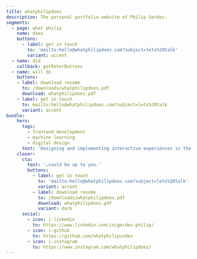 ```yaml
---
title: whatphilipdoes
description: The personal portfolio website of Philip Gerdes.
segments:
  - page: what philip
    name: does
    buttons:
      - label: get in touch
        to: 'mailto:hello@whatphilipdoes.com?subject=lets%20talk'
        variant: accent
  - name: did
    callback: getRotorButtons
  - name: will do
    buttons:
    - label: download resume
      to: /downloads/whatphilipdoes.pdf
      download: whatphilipdoes.pdf
    - label: get in touch
      to: mailto:hello@whatphilipdoes.com?subject=lets%20talk
      variant: accent
bundle:
    hero:
      tags:
        - frontend development
        - machine learning
        - digital design
      text: 'Designing and implementing interactive experiences in the digital realm. Focused on web technologies, real-time visualization and machine learning.'
    closer:
      cta:
        text: '…could be up to you.'
        buttons:
          - label: get in touch
            to: 'mailto:hello@whatphilipdoes.com?subject=lets%20talk'
            variant: accent
          - label: download resume
            to: /downloads/whatphilipdoes.pdf
            download: whatphilipdoes.pdf
            variant: dark
      social:
        - icon: i-linkedin
          to: https://www.linkedin.com/in/gerdes-philip/
        - icon: i-github
          to: https://github.com/whatphilipcodes
        - icon: i-instagram
          to: https://www.instagram.com/whatphilipdoes/
---
```

